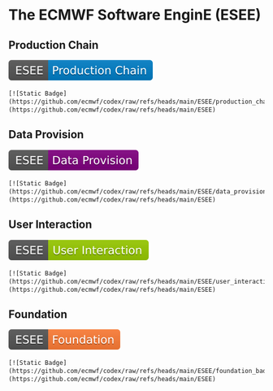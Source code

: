 
# The ECMWF Software EnginE (ESEE)


## Production Chain

[![Static Badge](https://github.com/ecmwf/codex/raw/refs/heads/main/ESEE/production_chain_badge.svg)](https://github.com/ecmwf/codex/raw/refs/heads/main/ESEE)

    [![Static Badge](https://github.com/ecmwf/codex/raw/refs/heads/main/ESEE/production_chain_badge.svg)](https://github.com/ecmwf/codex/raw/refs/heads/main/ESEE)

## Data Provision

[![Static Badge](https://github.com/ecmwf/codex/raw/refs/heads/main/ESEE/data_provision_badge.svg)](https://github.com/ecmwf/codex/raw/refs/heads/main/ESEE)

    [![Static Badge](https://github.com/ecmwf/codex/raw/refs/heads/main/ESEE/data_provision_badge.svg)](https://github.com/ecmwf/codex/raw/refs/heads/main/ESEE)

## User Interaction

[![Static Badge](https://github.com/ecmwf/codex/raw/refs/heads/main/ESEE/user_interaction_badge.svg)](https://github.com/ecmwf/codex/raw/refs/heads/main/ESEE)

    [![Static Badge](https://github.com/ecmwf/codex/raw/refs/heads/main/ESEE/user_interaction_badge.svg)](https://github.com/ecmwf/codex/raw/refs/heads/main/ESEE)

## Foundation

[![Static Badge](https://github.com/ecmwf/codex/raw/refs/heads/main/ESEE/foundation_badge.svg)](https://github.com/ecmwf/codex/raw/refs/heads/main/ESEE)

    [![Static Badge](https://github.com/ecmwf/codex/raw/refs/heads/main/ESEE/foundation_badge.svg)](https://github.com/ecmwf/codex/raw/refs/heads/main/ESEE)
